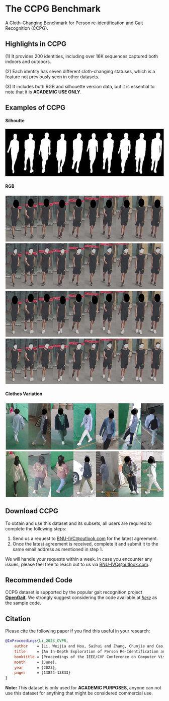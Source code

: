 # The CCPG Benchmark

A Cloth-Changing Benchmark for Person re-identification and Gait Recognition (CCPG).

## Highlights in CCPG

(1) It provides 200 identities, including over 16K sequences captured both indoors and outdoors.

(2) Each identity has seven different cloth-changing statuses, which is a feature not previously seen in other datasets.

(3) It includes both RGB and silhouette version data, but it is essential to note that it is **ACADEMIC USE ONLY**.

## Examples of CCPG

#### Silhoutte
<img src="./assets/all.png" width = "600" height = "150"/>

#### RGB
<img src="./assets/all_v2.jpg" width = "600" height = "600"/>

#### Clothes Variation
<img src="./assets/cloth-changing-v4.jpg" width = "600" height = "300"/>

## Download CCPG
To obtain and use this dataset and its subsets, all users are required to complete the following steps:
  1. Send us a request to BNU-IVC@outlook.com for the latest agreement.
  2. Once the latest agreement is received, complete it and submit it to the same email address as mentioned in step 1.
  
We will handle your requests within a week. In case you encounter any issues, please feel free to reach out to us via BNU-IVC@outlook.com. <br>

## Recommended Code
CCPG dataset is supported by the popular gait recognition project **[OpenGait](https://github.com/ShiqiYu/OpenGait/)**. We strongly suggest considering the code available at *[here](https://github.com/ShiqiYu/OpenGait/blob/master/datasets/CCPG/README.md)* as the sample code.



## Citation
Please cite the following paper if you find this useful in your research:



```BibTeX
@InProceedings{Li_2023_CVPR,
    author    = {Li, Weijia and Hou, Saihui and Zhang, Chunjie and Cao, Chunshui and Liu, Xu and Huang, Yongzhen and Zhao, Yao},
    title     = {An In-Depth Exploration of Person Re-Identification and Gait Recognition in Cloth-Changing Conditions},
    booktitle = {Proceedings of the IEEE/CVF Conference on Computer Vision and Pattern Recognition (CVPR)},
    month     = {June},
    year      = {2023},
    pages     = {13824-13833}
}
```


**Note:**
This dataset is only used for **ACADEMIC PURPOSES**, anyone can not use this dataset for anything that might be considered commercial use.



